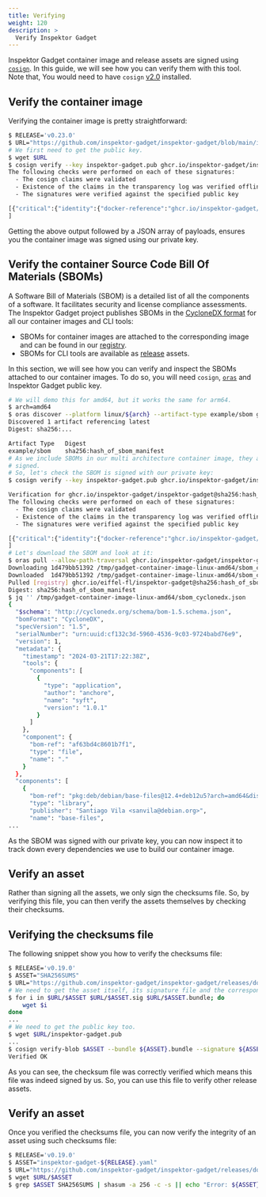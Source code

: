 ```yaml
---
title: Verifying
weight: 120
description: >
  Verify Inspektor Gadget
---
```


Inspektor Gadget container image and release assets are signed using
[`cosign`](https://github.com/sigstore/cosign).
In this guide, we will see how you can verify them with this tool.
Note that, You would need to have `cosign` [v2.0](https://github.com/sigstore/cosign/blob/main/README.md#developer-installation) installed.

## Verify the container image

Verifying the container image is pretty straightforward:

```bash
$ RELEASE='v0.23.0'
$ URL="https://github.com/inspektor-gadget/inspektor-gadget/blob/main/inspektor-gadget.pub"
# We first need to get the public key.
$ wget $URL
$ cosign verify --key inspektor-gadget.pub ghcr.io/inspektor-gadget/inspektor-gadget:${RELEASE}
The following checks were performed on each of these signatures:
  - The cosign claims were validated
  - Existence of the claims in the transparency log was verified offline
  - The signatures were verified against the specified public key

[{"critical":{"identity":{"docker-reference":"ghcr.io/inspektor-gadget/inspektor-gadget"}, ...
]
```

Getting the above output followed by a JSON array of payloads, ensures you the
container image was signed using our private key.

## Verify the container Source Code Bill Of Materials (SBOMs)

A Software Bill of Materials (SBOM) is a detailed list of all the components of a software.
It facilitates security and license compliance assessments.
The Inspektor Gadget project publishes SBOMs in the [CycloneDX format](https://cyclonedx.org/specification/overview/) for all our container images and CLI tools:
* SBOMs for container images are attached to the corresponding image and can be found in our [registry](https://github.com/orgs/inspektor-gadget/packages).
* SBOMs for CLI tools are available as [release](https://github.com/inspektor-gadget/inspektor-gadget/releases) assets.

In this section, we will see how you can verify and inspect the SBOMs attached to our container images.
To do so, you will need `cosign`, [`oras`](https://oras.land/docs/installation) and Inspektor Gadget public key.

```bash
# We will demo this for amd64, but it works the same for arm64.
$ arch=amd64
$ oras discover --platform linux/${arch} --artifact-type example/sbom ghcr.io/inspektor-gadget/inspektor-gadget:latest
Discovered 1 artifact referencing latest
Digest: sha256:...

Artifact Type   Digest
example/sbom    sha256:hash_of_sbom_manifest
# As we include SBOMs in our multi architecture container image, they are also
# signed.
# So, let's check the SBOM is signed with our private key:
$ cosign verify --key inspektor-gadget.pub ghcr.io/inspektor-gadget/inspektor-gadget@sha256:hash_of_sbom_manifest

Verification for ghcr.io/inspektor-gadget/inspektor-gadget@sha256:hash_of_sbom_manifest
The following checks were performed on each of these signatures:
  - The cosign claims were validated
  - Existence of the claims in the transparency log was verified offline
  - The signatures were verified against the specified public key

[{"critical":{"identity":{"docker-reference":"ghcr.io/inspektor-gadget/inspektor-gadget"}, ...
]
# Let's download the SBOM and look at it:
$ oras pull --allow-path-traversal ghcr.io/inspektor-gadget/inspektor-gadget@sha256:hash_of_sbom_manifest
Downloading 1d479bb51392 /tmp/gadget-container-image-linux-amd64/sbom_cyclonedx.json
Downloaded  1d479bb51392 /tmp/gadget-container-image-linux-amd64/sbom_cyclonedx.json
Pulled [registry] ghcr.io/eiffel-fl/inspektor-gadget@sha256:hash_of_sbom_manifest
Digest: sha256:hash_of_sbom_manifest
$ jq '' /tmp/gadget-container-image-linux-amd64/sbom_cyclonedx.json
{
  "$schema": "http://cyclonedx.org/schema/bom-1.5.schema.json",
  "bomFormat": "CycloneDX",
  "specVersion": "1.5",
  "serialNumber": "urn:uuid:cf132c3d-5960-4536-9c03-9724babd76e9",
  "version": 1,
  "metadata": {
    "timestamp": "2024-03-21T17:22:38Z",
    "tools": {
      "components": [
        {
          "type": "application",
          "author": "anchore",
          "name": "syft",
          "version": "1.0.1"
        }
      ]
    },
    "component": {
      "bom-ref": "af63bd4c8601b7f1",
      "type": "file",
      "name": "."
    }
  },
  "components": [
    {
      "bom-ref": "pkg:deb/debian/base-files@12.4+deb12u5?arch=amd64&distro=debian-12&package-id=854ccee33785ad46",
      "type": "library",
      "publisher": "Santiago Vila <sanvila@debian.org>",
      "name": "base-files",
...
```

As the SBOM was signed with our private key, you can now inspect it to track down every dependencies we use to build our container image.

## Verify an asset

Rather than signing all the assets, we only sign the checksums file.
So, by verifying this file, you can then verify the assets themselves by
checking their checksums.

## Verifying the checksums file

The following snippet show you how to verify the checksums file:

```bash
$ RELEASE='v0.19.0'
$ ASSET="SHA256SUMS"
$ URL="https://github.com/inspektor-gadget/inspektor-gadget/releases/download/${RELEASE}"
# We need to get the asset itself, its signature file and the corresponding bundle:
$ for i in $URL/$ASSET $URL/$ASSET.sig $URL/$ASSET.bundle; do
	wget $i
done
...
# We need to get the public key too.
$ wget $URL/inspektor-gadget.pub
...
$ cosign verify-blob $ASSET --bundle ${ASSET}.bundle --signature ${ASSET}.sig --key inspektor-gadget.pub --offline
Verified OK
```

As you can see, the checksum file was correctly verified which means this file was indeed signed by us.
So, you can use this file to verify other release assets.

## Verify an asset

Once you verified the checksums file, you can now verify the integrity of an asset using such checksums file:

```bash
$ RELEASE='v0.19.0'
$ ASSET="inspektor-gadget-${RELEASE}.yaml"
$ URL="https://github.com/inspektor-gadget/inspektor-gadget/releases/download/${RELEASE}"
$ wget $URL/$ASSET
$ grep $ASSET SHA256SUMS | shasum -a 256 -c -s || echo "Error: ${ASSET} didn't pass the checksum verification. You must not use it!"
```
